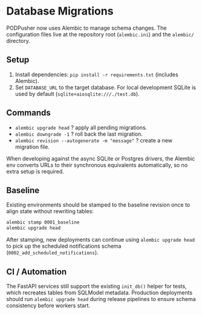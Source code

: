 # Database Migrations

PODPusher now uses Alembic to manage schema changes. The configuration files live
at the repository root (`alembic.ini`) and the `alembic/` directory.

## Setup

1. Install dependencies: `pip install -r requirements.txt` (includes Alembic).
2. Set `DATABASE_URL` to the target database. For local development SQLite is
   used by default (`sqlite+aiosqlite:///./test.db`).

## Commands

- `alembic upgrade head` ? apply all pending migrations.
- `alembic downgrade -1` ? roll back the last migration.
- `alembic revision --autogenerate -m "message"` ? create a new migration file.

When developing against the async SQLite or Postgres drivers, the Alembic env
converts URLs to their synchronous equivalents automatically, so no extra setup
is required.

## Baseline

Existing environments should be stamped to the baseline revision once to align
state without rewriting tables:

```bash
alembic stamp 0001_baseline
alembic upgrade head
```

After stamping, new deployments can continue using `alembic upgrade head` to
pick up the scheduled notifications schema (`0002_add_scheduled_notifications`).

## CI / Automation

The FastAPI services still support the existing `init_db()` helper for tests,
which recreates tables from SQLModel metadata. Production deployments should
run `alembic upgrade head` during release pipelines to ensure schema
consistency before workers start.
